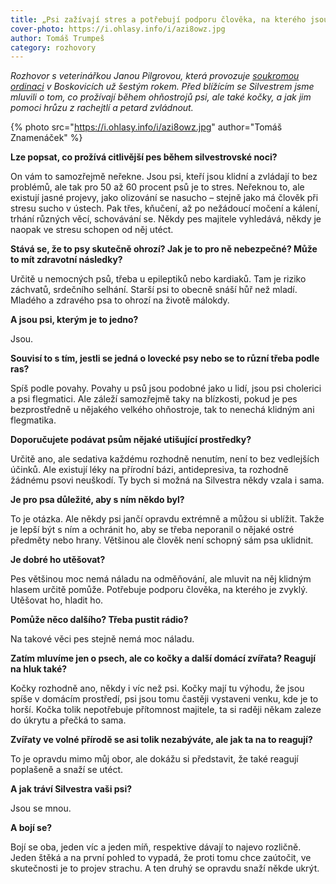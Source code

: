 ```yaml
---
title: „Psi zažívají stres a potřebují podporu člověka, na kterého jsou zvyklí“
cover-photo: https://i.ohlasy.info/i/azi8owz.jpg
author: Tomáš Trumpeš
category: rozhovory
---
```


*Rozhovor s veterinářkou Janou Pilgrovou, která provozuje [soukromou ordinaci](http://www.boskovet.cz/) v Boskovicích už šestým rokem. Před blížícím se Silvestrem jsme mluvili o tom, co prožívají během ohňostrojů psi, ale také kočky, a jak jim pomoci hrůzu z rachejtlí a petard zvládnout.*

{% photo src="https://i.ohlasy.info/i/azi8owz.jpg" author="Tomáš Znamenáček" %}

**Lze popsat, co prožívá citlivější pes během silvestrovské noci?**

On vám to samozřejmě neřekne. Jsou psi, kteří jsou klidní a zvládají to bez problémů, ale tak pro 50 až 60 procent psů je to stres. Neřeknou to, ale existují jasné projevy, jako olizování se nasucho – stejně jako má člověk při stresu sucho v ústech. Pak třes, kňučení, až po nežádoucí močení a kálení, trhání různých věcí, schovávání se. Někdy pes majitele vyhledává, někdy je naopak ve stresu schopen od něj utéct.

**Stává se, že to psy skutečně ohrozí? Jak je to pro ně nebezpečné? Může to mít zdravotní následky?**

Určitě u nemocných psů, třeba u epileptiků nebo kardiaků. Tam je riziko záchvatů, srdečního selhání. Starší psi to obecně snáší hůř než mladí. Mladého a zdravého psa to ohrozí na životě málokdy.

**A jsou psi, kterým je to jedno?**

Jsou. 

**Souvisí to s tím, jestli se jedná o lovecké psy nebo se to různí třeba podle ras?**

Spíš podle povahy. Povahy u psů jsou podobné jako u lidí, jsou psi cholerici a psi flegmatici. Ale záleží samozřejmě taky na blízkosti, pokud je pes bezprostředně u nějakého velkého ohňostroje, tak to nenechá klidným ani flegmatika.

**Doporučujete podávat psům nějaké utišující prostředky?**

Určitě ano, ale sedativa každému rozhodně nenutím, není to bez vedlejších účinků. Ale existují léky na přírodní bázi, antidepresiva, ta rozhodně žádnému psovi neuškodí. Ty bych si možná na Silvestra někdy vzala i sama.

**Je pro psa důležité, aby s ním někdo byl?**

To je otázka. Ale někdy psi jančí opravdu extrémně a můžou si ublížit. Takže je lepší být s ním a ochránit ho, aby se třeba neporanil o nějaké ostré předměty nebo hrany. Většinou ale člověk není schopný sám psa uklidnit.

**Je dobré ho utěšovat?**

Pes většinou moc nemá náladu na odměňování, ale mluvit na něj klidným hlasem určitě pomůže. Potřebuje podporu člověka, 
na kterého je zvyklý. Utěšovat ho, hladit ho.

**Pomůže něco dalšího? Třeba pustit rádio?**

Na takové věci pes stejně nemá moc náladu.

**Zatím mluvíme jen o psech, ale co kočky a další domácí zvířata? Reagují na hluk také?**

Kočky rozhodně ano, někdy i víc než psi. Kočky mají tu výhodu, že jsou spíše v domácím prostředí, psi jsou tomu častěji vystaveni venku, kde je to horší. Kočka tolik nepotřebuje přítomnost majitele, ta si raději někam zaleze do úkrytu a přečká to sama.

**Zvířaty ve volné přírodě se asi tolik nezabýváte, ale jak ta na to reagují?**

To je opravdu mimo můj obor, ale dokážu si představit, že také reagují poplašeně a snaží se utéct.

**A jak tráví Silvestra vaši psi?**

Jsou se mnou.

**A bojí se?**

Bojí se oba, jeden víc a jeden míň, respektive dávají to najevo rozličně. Jeden štěká a na první pohled to vypadá, že proti tomu chce zaútočit, ve skutečnosti je to projev strachu. A ten druhý se opravdu snaží někde ukrýt.
